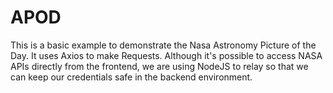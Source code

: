 # APOD
This is a basic example to demonstrate the Nasa Astronomy Picture of the Day. It uses Axios to make Requests. Although it's possible to access NASA APIs directly from the frontend, we are using NodeJS to relay so that we can keep our credentials safe in the backend environment.
